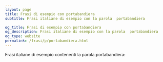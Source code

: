 ```yaml
---
layout: page
title: Frasi di esempio con portabandiera 
subtitle: Frasi italiane di esempio con la parola  portabandiera

og_title: Frasi di esempio con portabandiera 
og_description: Frasi italiane di esempio con la parola  portabandiera
og_type: website
permalink: /frasi/p/portabandiera.html
---
```


Frasi italiane di esempio contenenti la parola portabandiera:


